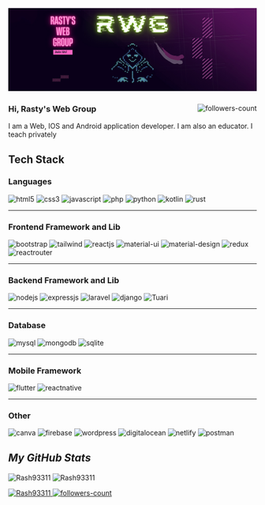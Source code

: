 <!----------------------------------- Banner - GeekyShows ------------------------------------>
<img src="https://github.com/Rash93311/Rash93311/blob/main/banner.jpg" alt="Banner" />


<!----------------------------------- About Section ------------------------------------>
<div>
 
  <a href="https://github.com/Rash93311?tab=followers">
     <img align="right" src="https://img.shields.io/github/followers/Rash93311?label=Followers&style=social" alt="followers-count">
  </a>
  <h3>Hi, Rasty's Web Group</h3>
  <p>I am a Web, IOS and Android application developer. I am also an educator. I teach privately
    
   
  </P> 
</div>

<!--<img src="https://img.shields.io/badge/WEBSITE-%23E23434.svg?style=for-the-badge"><a href="https://rwgshop.ru/" />
<img src="https://img.shields.io/badge/MAIL-%23E23434.svg?style=for-the-badge&logo=maildotru&logoColor=white"><a href="mailto:rastygt500@gmail.com"/>
<hr>-->

<!----------------------------------- Tech Stack Section ------------------------------------>
<h2>Tech Stack</h2>
<h3>Languages</h3>
<p>
    <img src="https://img.shields.io/badge/HTML5-E34F26?style=for-the-badge&logo=html5&logoColor=white" alt="html5" />
    <img src="https://img.shields.io/badge/CSS3-1572B6?style=for-the-badge&logo=css3&logoColor=white" alt="css3" />
    <img src="https://img.shields.io/badge/JavaScript-323330?style=for-the-badge&logo=javascript&logoColor=F7DF1E" alt="javascript" />
    <img src="https://img.shields.io/badge/PHP-777BB4?style=for-the-badge&logo=php&logoColor=white" alt="php" />
    <img src="https://img.shields.io/badge/Python-FFD43B?style=for-the-badge&logo=python&logoColor=blue" alt="python" />
    <img src="https://img.shields.io/badge/Kotlin-0095D5?&style=for-the-badge&logo=kotlin&logoColor=white" alt="kotlin" />
    <img src="https://img.shields.io/badge/RUST-%23000000.svg?style=for-the-badge&logo=rust&logoColor=white" alt="rust" />
  
</p>
<hr>
<h3>Frontend Framework and Lib</h3>

<p>
    <img src="https://img.shields.io/badge/Bootstrap-563D7C?style=for-the-badge&logo=bootstrap&logoColor=white" alt="bootstrap" />
    <img src="https://img.shields.io/badge/Tailwind_CSS-38B2AC?style=for-the-badge&logo=tailwind-css&logoColor=white" alt="tailwind" />
    <img src="https://img.shields.io/badge/React JS-20232A?style=for-the-badge&logo=react&logoColor=61DAFB" alt="reactjs" />
    <img src="https://img.shields.io/badge/Material%20UI-007FFF?style=for-the-badge&logo=mui&logoColor=white" alt="material-ui" />
    <img src="https://img.shields.io/badge/material%20design-757575?style=for-the-badge&logo=material%20design&logoColor=white" alt="material-design" />
    <img src="https://img.shields.io/badge/Redux Toolkit-593D88?style=for-the-badge&logo=redux&logoColor=white" alt="redux" />
    <img src="https://img.shields.io/badge/React_Router-CA4245?style=for-the-badge&logo=react-router&logoColor=white" alt="reactrouter" />
</p>
<hr>
<h3>Backend Framework and Lib</h3>
<p>
    <img src="https://img.shields.io/badge/Node.js-339933?style=for-the-badge&logo=nodedotjs&logoColor=white" alt="nodejs" />
    <img src="https://img.shields.io/badge/Express.js-000000?style=for-the-badge&logo=express&logoColor=white" alt="expressjs" />
    <img src="https://img.shields.io/badge/Laravel-FF2D20?style=for-the-badge&logo=laravel&logoColor=white" alt="laravel" />
    <img src="https://img.shields.io/badge/Django-092E20?style=for-the-badge&logo=django&logoColor=green" alt="django" />
    <img src="https://img.shields.io/badge/TAURI-%23FFC131.svg?style=for-the-badge&logo=tauri&logoColor=black" alt="Tuari" />
</p>
<hr>
<h3>Database</h3>
<p>
    <img src="https://img.shields.io/badge/MySQL-005C84?style=for-the-badge&logo=mysql&logoColor=white" alt="mysql" />
    <img src="https://img.shields.io/badge/MongoDB-4EA94B?style=for-the-badge&logo=mongodb&logoColor=white" alt="mongodb" />
    <img src="https://img.shields.io/badge/SQLite-07405E?style=for-the-badge&logo=sqlite&logoColor=white" alt="sqlite" />
</p>
<hr>
<h3>Mobile Framework </h3>
<p>
    <img src="https://img.shields.io/badge/Flutter-02569B?style=for-the-badge&logo=flutter&logoColor=white" alt="flutter" />
    <img src="https://img.shields.io/badge/React_Native-20232A?style=for-the-badge&logo=react&logoColor=61DAFB" alt="reactnative" />
</p>
<hr>
<h3>Other</h3>
<p>
    <img src="https://img.shields.io/badge/Canva-%2300C4CC.svg?&style=for-the-badge&logo=Canva&logoColor=white" alt="canva" />
    <img src="https://img.shields.io/badge/firebase-ffca28?style=for-the-badge&logo=firebase&logoColor=black" alt="firebase" />
    <img src="https://img.shields.io/badge/Wordpress-21759B?style=for-the-badge&logo=wordpress&logoColor=white" alt="wordpress" />
    <img src="https://img.shields.io/badge/Digital_Ocean-0080FF?style=for-the-badge&logo=DigitalOcean&logoColor=white" alt="digitalocean" />
    <img src="https://img.shields.io/badge/Netlify-00C7B7?style=for-the-badge&logo=netlify&logoColor=white" alt="netlify" />
    <img src="https://img.shields.io/badge/Postman-FF6C37?style=for-the-badge&logo=Postman&logoColor=white" alt="postman" />
</p>


<!----------------------------------- Social Media Links Section ------------------------------------>



<!----------------------------------- GitHub Stats Section ------------------------------------>
<h2><i>My GitHub Stats</i></h2>
<p>
    <img align="center" src="https://github-readme-stats.vercel.app/api?username=Rash93311&show_icons=true&include_all_commits=true&count_private=true&hide=issues,contribs&border_radius=0&locale=en&theme=dark" alt="Rash93311" height="139" />
    <img align="center" src="https://github-readme-stats.vercel.app/api/top-langs/?username=Rash93311&layout=compact&border_radius=0&theme=dark" alt="Rash93311" height="139" />
</p>

<!----------------------------------- Profile View Section ------------------------------------>

<p align="left">
    <a href="https://github.com/Rash93311">
        <img src="https://komarev.com/ghpvc/?username=Rash93311&label=Profile%20views&color=0e75b6&style=flat" alt="Rash93311" />
    </a>
    <a href="https://github.com/Rash93311?tab=followers">
        <img src="https://img.shields.io/github/followers/Rash93311?label=Followers&style=social" alt="followers-count">
    </a>
</p>
